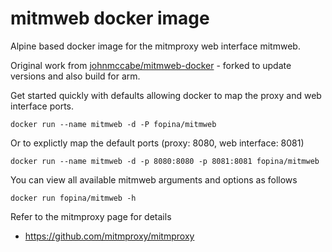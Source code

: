 # mitmweb docker image
Alpine based docker image for the mitmproxy web interface mitmweb.

Original work from [johnmccabe/mitmweb-docker](https://github.com/johnmccabe/mitmweb-docker) - forked to update versions and also build for arm.

Get started quickly with defaults allowing docker to map the proxy and web interface ports.

    docker run --name mitmweb -d -P fopina/mitmweb

Or to explictly map the default ports (proxy: 8080, web interface: 8081)

    docker run --name mitmweb -d -p 8080:8080 -p 8081:8081 fopina/mitmweb

You can view all available mitmweb arguments and options as follows

    docker run fopina/mitmweb -h

Refer to the mitmproxy page for details

- https://github.com/mitmproxy/mitmproxy
